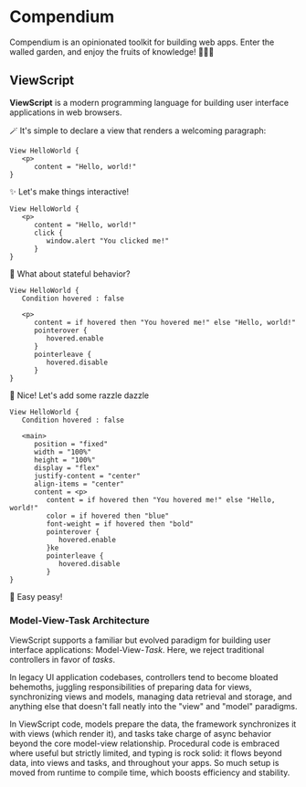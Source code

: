 # Compendium

Compendium is an opinionated toolkit for building web apps. Enter the walled garden, and enjoy the fruits of knowledge! 🏡🍎💡

## ViewScript

**ViewScript** is a modern programming language for building user interface applications in web browsers.

🪄 It's simple to declare a view that renders a welcoming paragraph:

```
View HelloWorld {
   <p>
      content = "Hello, world!"
}
```

✨ Let's make things interactive!

```
View HelloWorld {
   <p>
      content = "Hello, world!"
      click {
         window.alert "You clicked me!"
      }
}
```

🤔 What about stateful behavior?

```
View HelloWorld {
   Condition hovered : false

   <p>
      content = if hovered then "You hovered me!" else "Hello, world!"
      pointerover {
         hovered.enable
      }
      pointerleave {
         hovered.disable
      }
}
```

💅 Nice! Let's add some razzle dazzle

```
View HelloWorld {
   Condition hovered : false

   <main>
      position = "fixed"
      width = "100%"
      height = "100%"
      display = "flex"
      justify-content = "center"
      align-items = "center"
      content = <p>
         content = if hovered then "You hovered me!" else "Hello, world!"
         color = if hovered then "blue"
         font-weight = if hovered then "bold"
         pointerover {
            hovered.enable
         }ke 
         pointerleave {
            hovered.disable
         }
}
```
🙌 Easy peasy!

### Model-View-Task Architecture

ViewScript supports a familiar but evolved paradigm for building user interface applications: Model-View-_Task_. Here, we reject traditional controllers in favor of _tasks_.

In legacy UI application codebases, controllers tend to become bloated behemoths, juggling responsibilities of preparing data for views, synchronizing views and models, managing data retrieval and storage, and anything else that doesn't fall neatly into the "view" and "model" paradigms.

In ViewScript code, models prepare the data, the framework synchronizes it with views (which render it), and tasks take charge of async behavior beyond the core model-view relationship. Procedural code is embraced where useful but strictly limited, and typing is rock solid: it flows beyond data, into views and tasks, and throughout your apps. So much setup is moved from runtime to compile time, which boosts efficiency and stability.
